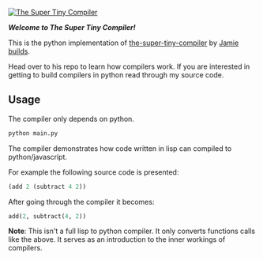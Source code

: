 [![The Super Tiny Compiler](https://cloud.githubusercontent.com/assets/952783/21579290/5755288a-cf75-11e6-90e0-029529a44a38.png)](the_super_tiny_compiler.py)

***Welcome to The Super Tiny Compiler!***

This is the python implementation of [the-super-tiny-compiler](https://github.com/jamiebuilds/the-super-tiny-compiler) by [Jamie builds](https://github.com/jamiebuilds).

Head over to his repo to learn how compilers work. If you are interested in getting to build compilers in python read through my source code.

## Usage

The compiler only depends on python.

```bash
python main.py
```

The compiler demonstrates how code written in lisp can compiled to python/javascript.

For example the following source code is presented:

```lisp
(add 2 (subtract 4 2))
```

After going through the compiler it becomes:

```python
add(2, subtract(4, 2))
```

**Note**: This isn't a full lisp to python compiler. It only converts functions calls like the above. It serves as an introduction to the inner workings of compilers.
